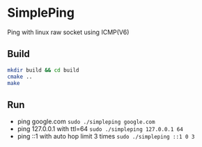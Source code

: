 # SimplePing
Ping with linux raw socket using ICMP(V6)

## Build
```bash
mkdir build && cd build
cmake ..
make
```

## Run
* ping google.com `sudo ./simpleping google.com`
* ping 127.0.0.1 with ttl=64 `sudo ./simpleping 127.0.0.1 64`
* ping ::1 with auto hop limit 3 times `sudo ./simpleping ::1 0 3`
